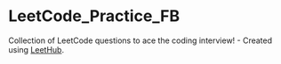 # LeetCode_Practice_FB
Collection of LeetCode questions to ace the coding interview! - Created using [LeetHub](https://github.com/QasimWani/LeetHub).
